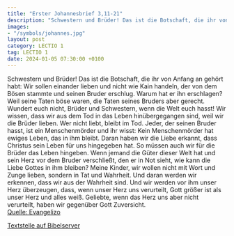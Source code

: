 ```yaml
---
title: "Erster Johannesbrief 3,11-21"
description: "Schwestern und Brüder! Das ist die Botschaft, die ihr von Anfang an gehört habt: Wir sollen einander lieben und nicht wie Kain handeln, der von dem Bösen stammte und seinen Bruder erschlug. Warum hat er ihn erschlagen? Weil seine Taten böse waren, die Taten seines Bruders aber ge...."
images:
- "/symbols/johannes.jpg"
layout: post
category: LECTIO 1
tag: LECTIO 1
date: 2024-01-05 07:30:00 +0100
---
```

Schwestern und Brüder! Das ist die Botschaft, die ihr von Anfang an gehört habt: Wir sollen einander lieben
und nicht wie Kain handeln, der von dem Bösen stammte und seinen Bruder erschlug. Warum hat er ihn erschlagen? Weil seine Taten böse waren, die Taten seines Bruders aber gerecht.<!--more-->
Wundert euch nicht, Brüder und Schwestern, wenn die Welt euch hasst!
Wir wissen, dass wir aus dem Tod in das Leben hinübergegangen sind, weil wir die Brüder lieben. Wer nicht liebt, bleibt im Tod.
Jeder, der seinen Bruder hasst, ist ein Menschenmörder und ihr wisst: Kein Menschenmörder hat ewiges Leben, das in ihm bleibt.
Daran haben wir die Liebe erkannt, dass Christus sein Leben für uns hingegeben hat. So müssen auch wir für die Brüder das Leben hingeben.
Wenn jemand die Güter dieser Welt hat und sein Herz vor dem Bruder verschließt, den er in Not sieht, wie kann die Liebe Gottes in ihm bleiben?
Meine Kinder, wir wollen nicht mit Wort und Zunge lieben, sondern in Tat und Wahrheit.
Und daran werden wir erkennen, dass wir aus der Wahrheit sind. Und wir werden vor ihm unser Herz überzeugen,
dass, wenn unser Herz uns verurteilt, Gott größer ist als unser Herz und alles weiß.
Geliebte, wenn das Herz uns aber nicht verurteilt, haben wir gegenüber Gott Zuversicht.<br>
[Quelle: Evangelizo](https://evangeliumtagfuertag.org/DE/gospel)

[Textstelle auf Bibelserver](https://www.bibleserver.com/EU/1.Johannes3,11-21)
